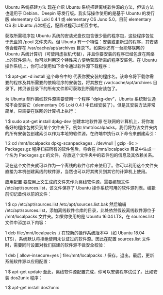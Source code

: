 Ubuntu 系统搭建方法
现在介绍 Ubuntu 系统搭建离线软件源的方法，但该方法也适用于 Debian、Deepin 等发行版。我实际操作使用的是基于 Ubuntu 的发行版 elementary OS Loki 0.4.1 或 elementary OS Juno 5.0。目前 elementary OS 和 Ubuntu 非常相近，配置过程可以相互参考。

获取所需程序包
Ubuntu 系统的安装光盘仅包含很少量的程序包，这些程序包位于光盘的 /pool 文件夹内。但 Ubuntu 有一个特性：安装或更新过的程序，其安装包会缓存在 /var/cache/apt/archives 目录下。如果你还有一台能够联网的 Ubuntu 系统计算机（可使用虚拟机代替），并且你要安装的程序已经包含在网络上的软件源内，你可以利用这个特性来方便地获取所需的程序安装包。在 Ubuntu 操作系统上，你可以使用如下命令通过软件源下载程序：

1
$ apt-get -d install <software>
这个命令中的 <software> 代表你要安装的程序名。该命令将下载你需要的程序及其所需要的依赖程序的安装包，将其放在 /var/cache/apt/archives 目录下。拷贝该目录下的所有文件即可获取到所需的安装包了。

为 Ubuntu 制作离线软件源需要使用一个程序 “dpkg-dev”，Ubuntu 系统默认通常不会安装它（elementary OS Loki 0.4.1 中已经安装了）。但是其安装方法非常简单，只需要在联网的计算机上执行：

1
$ sudo apt-get install dpkg-dev
创建本地软件源
在联网的计算机上，将你准备好的程序包拷贝到某个文件夹下，例如 /mnt/localpacks，我们将为该文件夹内的所有安装包创建索引以作为本地的软件源。在终端中执行以下命令来创建索引：

1
2
cd /mnt/localpacks
dpkg-scanpackages . /dev/null | gzip -9c > Packages.gz
程序扫描所有的软件包后，将会在 /mnt/localpacks 目录中生成一个名为 Packages.gz 的文件，存放这个文件夹中的软件包的信息及其依赖关系。

现在这个文件夹就可以作为一个离线的软件仓库来使用了。你可以利用这个文件夹直接为本机创建离线的软件源，当然也可以将其拷贝到其它的计算机上使用。

应用配置
要应用上文生成的文件夹作为离线软件源，需要编辑文件 /etc/apt/sources.list，该文件保存了 Ubuntu 操作系统可用的软件源列表。编辑前切记备份以前的文件：

1
$ cp /etc/apt/sources.list /etc/apt/sources.list.bak
然后编辑 /etc/apt/sources.list，添加离线软件仓库的目录，此处依然假设离线软件源位于 /mnt/localpacks 文件夹。如果你使用的是 Ubuntu 16.04 LTS，在 sources.list 文件中添加以下内容：

1
deb file:/mnt/localpacks ./
在较新的操作系统版本中（如 Ubuntu 18.04 LTS），系统默认将拒绝使用未认证过的软件源。因此在配置 sources.list 文件时，需要同时设置对我们搭建的软件源不做安全校验：

1
deb [ allow-insecure=yes ] file:/mnt/localpacks ./
保存，退出。最后，更新系统软件源以应用配置：

1
$ apt-get update
至此，离线软件源配置完成，你可以安装程序试试了。比如安装 dos2unix 程序：

1
$ apt-get install dos2unix
